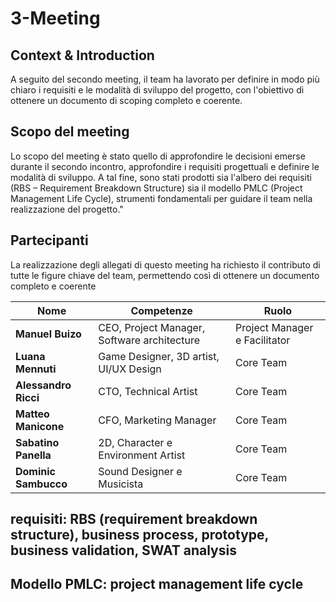 # 3-Meeting

## Context & Introduction

A seguito del secondo meeting, il team ha lavorato per definire in modo più
chiaro i requisiti e le modalità di sviluppo del progetto, con l'obiettivo di
ottenere un documento di scoping completo e coerente.

## Scopo del meeting

Lo scopo del meeting è stato quello di approfondire le decisioni emerse durante
il secondo incontro, approfondire i requisiti progettuali e definire le modalità
di sviluppo. A tal fine, sono stati prodotti sia l'albero dei requisiti (RBS –
Requirement Breakdown Structure) sia il modello PMLC (Project Management Life Cycle),
strumenti fondamentali per guidare il team nella realizzazione del progetto."

## Partecipanti

La realizzazione degli allegati di questo meeting ha richiesto il contributo
di tutte le figure chiave del team, permettendo così di ottenere un
documento completo e coerente

| Nome                 | Competenze                                  | Ruolo                         |
|----------------------|---------------------------------------------|-------------------------------|
| **Manuel Buizo**     | CEO, Project Manager, Software architecture | Project Manager e Facilitator |
| **Luana Mennuti**    | Game Designer, 3D artist, UI/UX Design      | Core Team                     |
| **Alessandro Ricci** | CTO, Technical Artist                       | Core Team                     |
| **Matteo Manicone**  | CFO, Marketing Manager                      | Core Team                     |
| **Sabatino Panella** | 2D, Character e Environment Artist          | Core Team                     |
| **Dominic Sambucco** | Sound Designer e Musicista                  | Core Team                     |

## requisiti: RBS (requirement breakdown structure), business process, prototype, business validation, SWAT analysis

## Modello PMLC: project management life cycle